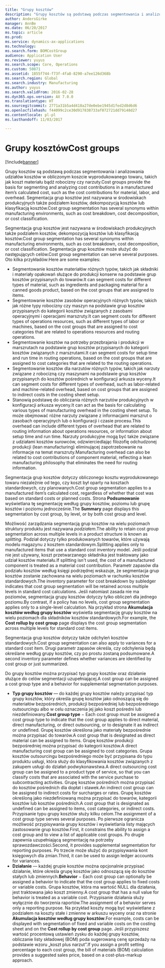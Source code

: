 ```yaml
---
title: "Grupy kosztów"
description: "Grupy kosztów są podstawą podczas segmentowania i analizowania udziałów kosztów w obliczonym koszcie wyprodukowanego towaru, takich jak koszt materiału bądź robocizny czy narzuty. Segmentacja grup kosztów jest nazywana w środowiskach produkcyjnych także podziałem kosztów, dekompozycją kosztów lub klasyfikacją kosztów."
author: AndersGirke
manager: AnnBe
ms.date: 06/20/2017
ms.topic: article
ms.prod: 
ms.service: dynamics-ax-applications
ms.technology: 
ms.search.form: BOMCostGroup
audience: Application User
ms.reviewer: yuyus
ms.search.scope: Core, Operations
ms.custom: 50871
ms.assetid: 1855f744-f73f-4fa8-8290-a7ee126d368b
ms.search.region: Global
ms.search.industry: Manufacturing
ms.author: yuyus
ms.search.validFrom: 2016-02-28
ms.dyn365.ops.version: AX 7.0.0
ms.translationtype: HT
ms.sourcegitcommit: 2771a31b5a4d418a27de0ebe1945d1fed2d8d6d6
ms.openlocfilehash: f44099c2ce30d917838733af072721dd79148d27
ms.contentlocale: pl-pl
ms.lasthandoff: 11/03/2017

---
```


# <a name="cost-groups"></a><span data-ttu-id="f9ed2-104">Grupy kosztów</span><span class="sxs-lookup"><span data-stu-id="f9ed2-104">Cost groups</span></span>

[!include[banner](../includes/banner.md)]


<span data-ttu-id="f9ed2-105">Grupy kosztów są podstawą podczas segmentowania i analizowania udziałów kosztów w obliczonym koszcie wyprodukowanego towaru, takich jak koszt materiału bądź robocizny czy narzuty.</span><span class="sxs-lookup"><span data-stu-id="f9ed2-105">Cost groups provide the basis for segmenting and analyzing cost contributions in a manufactured item’s calculated cost, such as the cost contributions for material, labor, and overhead.</span></span> <span data-ttu-id="f9ed2-106">Segmentacja grup kosztów jest nazywana w środowiskach produkcyjnych także podziałem kosztów, dekompozycją kosztów lub klasyfikacją kosztów.</span><span class="sxs-lookup"><span data-stu-id="f9ed2-106">Cost group segmentation has several synonyms within manufacturing environments, such as cost breakdown, cost decomposition, or cost classification.</span></span> 

<span data-ttu-id="f9ed2-107">Segmentacja grup kosztów jest nazywana w środowiskach produkcyjnych także podziałem kosztów, dekompozycją kosztów lub klasyfikacją kosztów.</span><span class="sxs-lookup"><span data-stu-id="f9ed2-107">Cost group segmentation has several synonyms within manufacturing environments, such as cost breakdown, cost decomposition, or cost classification.</span></span> <span data-ttu-id="f9ed2-108">Segmentacja grup kosztów może służyć do następujących celów.</span><span class="sxs-lookup"><span data-stu-id="f9ed2-108">Cost group segmentation can serve several purposes.</span></span> <span data-ttu-id="f9ed2-109">Oto kilka przykładów:</span><span class="sxs-lookup"><span data-stu-id="f9ed2-109">Here are some examples:</span></span>

-   <span data-ttu-id="f9ed2-110">Segmentowanie kosztów materiałów różnych typów, takich jak składniki i materiały opakowań służące do produkcji konserw na podstawie grup kosztów przypisanych do towarów.</span><span class="sxs-lookup"><span data-stu-id="f9ed2-110">It can segment costs for different types of material, such as ingredients and packaging material for a canned goods product, based on the cost groups that are assigned to items.</span></span>
-   <span data-ttu-id="f9ed2-111">Segmentowanie kosztów zasobów operacyjnych różnych typów, takich jak różne typy robocizny czy maszyn na podstawie grup kosztów przypisanych do kategorii kosztów związanych z zasobami operacyjnymi i operacjami marszruty.</span><span class="sxs-lookup"><span data-stu-id="f9ed2-111">It can segment costs for different types of operations resources, such as different types of labor or machines, based on the cost groups that are assigned to cost categories that are related to operations resources and routing operations.</span></span>
-   <span data-ttu-id="f9ed2-112">Segmentowanie kosztów na potrzeby przezbrajania i produkcji w marszrutach na podstawie grup kosztów przypisanych do kategorii kosztów związanych z marszrutami.</span><span class="sxs-lookup"><span data-stu-id="f9ed2-112">It can segment costs for setup time and run time in routing operations, based on the cost groups that are assigned to cost categories that are related to the routing operations.</span></span>
-   <span data-ttu-id="f9ed2-113">Segmentowanie kosztów dla narzutów różnych typów, takich jak narzuty związane z robocizną czy maszynami na podstawie grup kosztów przypisanych do kosztów pośrednich w konfiguracji arkusza wyceny.</span><span class="sxs-lookup"><span data-stu-id="f9ed2-113">It can segment costs for different types of overhead, such as labor-related and machine-related overhead, based on cost groups that are assigned to indirect costs in the costing sheet setup.</span></span>
-   <span data-ttu-id="f9ed2-114">Stanowią podstawę do obliczania różnych narzutów produkcyjnych w konfiguracji arkusza wyceny.</span><span class="sxs-lookup"><span data-stu-id="f9ed2-114">It can act as the basis for calculating various types of manufacturing overhead in the costing sheet setup.</span></span> <span data-ttu-id="f9ed2-115">To może obejmować różne narzuty związane z informacjami marszrut o zasobach operacyjnych lub o konfiguracji i czasie procesu.</span><span class="sxs-lookup"><span data-stu-id="f9ed2-115">This overhead can include different types of overhead that are related to routing information about operations resources, or information about setup time and run time.</span></span> <span data-ttu-id="f9ed2-116">Narzuty produkcyjne mogą być także związane z udziałami kosztów surowców, odzwierciedlając filozofię odchudzonej produkcji (lean manufacturing) eliminującej zapotrzebowanie na informacje na temat marszruty.</span><span class="sxs-lookup"><span data-stu-id="f9ed2-116">Manufacturing overhead can also be related to cost contributions of component material, reflecting a lean manufacturing philosophy that eliminates the need for routing information.</span></span>

<span data-ttu-id="f9ed2-117">Segmentacja grup kosztów dotyczy obliczonego kosztu wyprodukowanego towaru niezależnie od tego, czy koszt był oparty na kosztach standardowych, czy planowanych.</span><span class="sxs-lookup"><span data-stu-id="f9ed2-117">Cost group segmentation applies to a manufactured item’s calculated cost, regardless of whether that cost was based on standard costs or planned costs.</span></span> <span data-ttu-id="f9ed2-118">Strona **Podsumowanie** wyświetlana tę segmentację według grupy kosztów, poziomu lub grupę kosztów i poziomu jednocześnie.</span><span class="sxs-lookup"><span data-stu-id="f9ed2-118">The **Summary** page displays this segmentation by cost group, by level, or by both cost group and level.</span></span> 

<span data-ttu-id="f9ed2-119">Możliwość zarządzania segmentacją grup kosztów na wielu poziomach struktury produktu jest nazywana *podziałem*.</span><span class="sxs-lookup"><span data-stu-id="f9ed2-119">The ability to retain cost group segmentation across multiple levels in a product structure is known as *splitting*.</span></span> <span data-ttu-id="f9ed2-120">Podział dotyczy tylko produkowanych towarów, które używają modelu magazynu z kosztem standardowym.</span><span class="sxs-lookup"><span data-stu-id="f9ed2-120">Splitting applies only to manufactured items that use a standard cost inventory model.</span></span> <span data-ttu-id="f9ed2-121">Jeśli podział nie jest używany, koszt przetwarzanego składnika jest traktowany jako udział kosztów materiału.</span><span class="sxs-lookup"><span data-stu-id="f9ed2-121">If splitting isn't used, the cost of a manufactured component is treated as a material cost contribution.</span></span> <span data-ttu-id="f9ed2-122">Parametr zapasów dla podziału kosztów według księgi podrzędnej wskazuje, że segmentacja grup kosztów zostanie zachowana na wielu poziomach w rachunku kosztów standardowych.</span><span class="sxs-lookup"><span data-stu-id="f9ed2-122">The inventory parameter for cost breakdown by subledger indicates that cost group segmentation will be retained across multiple levels in standard cost calculations.</span></span> <span data-ttu-id="f9ed2-123">Jeśli natomiast zasada nie ma poziomów, segmentacja grupy kosztów dotyczy tylko obliczeń dla jednego poziomu.</span><span class="sxs-lookup"><span data-stu-id="f9ed2-123">By contrast, if a policy has no levels, cost group segmentation applies only to a single-level calculation.</span></span> <span data-ttu-id="f9ed2-124">Na przykład strona **Akumulacja kosztów według grupy kosztów** wyświetla segmentację grupy kosztów na wielu poziomach dla składników kosztów standardowych.</span><span class="sxs-lookup"><span data-stu-id="f9ed2-124">For example, the **Cost rollup by cost group** page displays the cost group segmentation across multiple levels for standard cost items.</span></span> 

<span data-ttu-id="f9ed2-125">Segmentacja grup kosztów dotyczy także odchyleń kosztów standardowych.</span><span class="sxs-lookup"><span data-stu-id="f9ed2-125">Cost group segmentation can also apply to variances for a standard cost item.</span></span> <span data-ttu-id="f9ed2-126">Drugi parametr zapasów określa, czy odchylenia będą określane według grupy kosztów, czy po prostu zostaną podsumowane.</span><span class="sxs-lookup"><span data-stu-id="f9ed2-126">A second inventory parameter defines whether variances are identified by cost group or just summarized.</span></span> 

<span data-ttu-id="f9ed2-127">Do grupy kosztów można przypisać typ grupy kosztów oraz działanie służące do celów segmentacji uzupełniającej.</span><span class="sxs-lookup"><span data-stu-id="f9ed2-127">A cost group can be assigned a cost group type and a behavior for supplemental segmentation purposes.</span></span>

-   <span data-ttu-id="f9ed2-128">**Typ grupy kosztów** — do każdej grupy kosztów należy przypisać typ grupy kosztów, który określa grupę kosztów jako odnoszącą się do materiałów bezpośrednich, produkcji bezpośredniej lub bezpośredniego outsourcingu albo w celu oznaczenia jej jako koszt pośredni lub niezdefiniowany.</span><span class="sxs-lookup"><span data-stu-id="f9ed2-128">**Cost group type** − Each cost group must be assigned a cost group type to indicate that the cost group applies to direct material, direct manufacturing, or direct outsourcing, or to designate it as indirect or undefined.</span></span> <span data-ttu-id="f9ed2-129">Grupę kosztów określona jako materiały bezpośrednie można przypisać do towarów.</span><span class="sxs-lookup"><span data-stu-id="f9ed2-129">A cost group that is designated as direct material can be assigned to items.</span></span> <span data-ttu-id="f9ed2-130">Grupę kosztów produkcji bezpośredniej można przypisać do kategorii kosztów.</span><span class="sxs-lookup"><span data-stu-id="f9ed2-130">A direct manufacturing cost group can be assigned to cost categories.</span></span> <span data-ttu-id="f9ed2-131">Grupa kosztów outsourcingu bezpośredniego może być przypisana do typu produktu usługi, która służy do klasyfikowania kosztów związanych z zakupem usługi do działań podwykonawstwa.</span><span class="sxs-lookup"><span data-stu-id="f9ed2-131">A direct outsourcing cost group can be assigned to a product type of service, so that you can classify costs that are associated with the service purchase to subcontracting activities.</span></span> <span data-ttu-id="f9ed2-132">Grupę kosztów pośrednich można przypisać do kosztów pośrednich dla dopłat i stawek.</span><span class="sxs-lookup"><span data-stu-id="f9ed2-132">An indirect cost group can be assigned to indirect costs for surcharges or rates.</span></span> <span data-ttu-id="f9ed2-133">Grupę kosztów określoną jako niezdefiniowaną można przypisać do towarów, kategorii kosztów lub kosztów pośrednich.</span><span class="sxs-lookup"><span data-stu-id="f9ed2-133">A cost group that is designated as undefined can be assigned to items, cost categories, or indirect costs.</span></span> <span data-ttu-id="f9ed2-134">Przypisanie typu grupy kosztów służy kilku celom.</span><span class="sxs-lookup"><span data-stu-id="f9ed2-134">The assignment of a cost group type serves several purposes.</span></span> <span data-ttu-id="f9ed2-135">Po pierwsze ogranicza możliwość przypisywania grupy kosztów i wyświetlania listy mających zastosowanie grup kosztów.</span><span class="sxs-lookup"><span data-stu-id="f9ed2-135">First, it constrains the ability to assign a cost group and to view a list of applicable cost groups.</span></span> <span data-ttu-id="f9ed2-136">Po drugie zapewnia uzupełniającą segmentację na potrzeby sprawozdawczości.</span><span class="sxs-lookup"><span data-stu-id="f9ed2-136">Second, it provides supplemental segmentation for reporting purposes.</span></span> <span data-ttu-id="f9ed2-137">Po trzecie może służyć do przypisywania kont księgowych dla zmian.</span><span class="sxs-lookup"><span data-stu-id="f9ed2-137">Third, it can be used to assign ledger accounts for variances.</span></span>
-   <span data-ttu-id="f9ed2-138">**Działanie** — każdej grupie kosztów można opcjonalnie przypisać działanie, które określa grupę kosztów jako odnoszącą się do kosztów stałych lub zmiennych.</span><span class="sxs-lookup"><span data-stu-id="f9ed2-138">**Behavior** − Each cost group can optionally be assigned a behavior to indicate that the cost group applies to fixed costs or variable costs.</span></span> <span data-ttu-id="f9ed2-139">Grupa kosztów, która ma wartość NULL dla działania, jest traktowana jako koszt zmienny.</span><span class="sxs-lookup"><span data-stu-id="f9ed2-139">A cost group that has a null value for behavior is treated as a variable cost.</span></span> <span data-ttu-id="f9ed2-140">Przypisanie działania służy wyłącznie do tworzenia raportów.</span><span class="sxs-lookup"><span data-stu-id="f9ed2-140">The assignment of a behavior serves only a reporting purpose.</span></span> <span data-ttu-id="f9ed2-141">Na przykład koszty mogą być wyświetlane z podziałem na koszty stałe i zmienne w arkuszu wyceny oraz na stronie **Akumulacja kosztów według grupy kosztów**.</span><span class="sxs-lookup"><span data-stu-id="f9ed2-141">For example, costs can be displayed with segmentation of fixed and variable costs on the costing sheet and on the **Cost rollup by cost group** page.</span></span> <span data-ttu-id="f9ed2-142">Jeśli przypiszesz wartość procentową ustawień zysku do każdej grupy kosztów, obliczanie listy składowej (BOM) poda sugerowaną cenę sprzedaży na podstawie wzoru „koszt plus narzut”.</span><span class="sxs-lookup"><span data-stu-id="f9ed2-142">If you assign a profit setting percentage to each cost group, the bill of materials (BOM) calculation provides a suggested sales price, based on a cost-plus-markup approach.</span></span>





